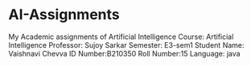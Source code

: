 # AI-Assignments
My Academic assignments of Artificial Intelligence
Course: Artificial Intelligence
Professor: Sujoy Sarkar
Semester: E3-sem1
Student Name: Vaishnavi Chevva
ID Number:B210350
Roll Number:15
Language: java
